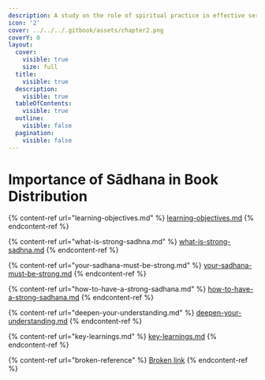 ```yaml
---
description: A study on the role of spiritual practice in effective service
icon: '2'
cover: ../../../.gitbook/assets/chapter2.png
coverY: 0
layout:
  cover:
    visible: true
    size: full
  title:
    visible: true
  description:
    visible: true
  tableOfContents:
    visible: true
  outline:
    visible: false
  pagination:
    visible: false
---
```


# Importance of Sādhana in Book Distribution

{% content-ref url="learning-objectives.md" %}
[learning-objectives.md](learning-objectives.md)
{% endcontent-ref %}

{% content-ref url="what-is-strong-sadhna.md" %}
[what-is-strong-sadhna.md](what-is-strong-sadhna.md)
{% endcontent-ref %}

{% content-ref url="your-sadhana-must-be-strong.md" %}
[your-sadhana-must-be-strong.md](your-sadhana-must-be-strong.md)
{% endcontent-ref %}

{% content-ref url="how-to-have-a-strong-sadhana.md" %}
[how-to-have-a-strong-sadhana.md](how-to-have-a-strong-sadhana.md)
{% endcontent-ref %}

{% content-ref url="deepen-your-understanding.md" %}
[deepen-your-understanding.md](deepen-your-understanding.md)
{% endcontent-ref %}

{% content-ref url="key-learnings.md" %}
[key-learnings.md](key-learnings.md)
{% endcontent-ref %}

{% content-ref url="broken-reference" %}
[Broken link](broken-reference)
{% endcontent-ref %}



